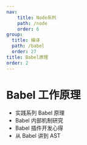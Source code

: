 ```yaml
---
nav:
    title: Node系列
    path: /node
    order: 6
group:
  title: 编译
  path: /babel
  order: 27
title: Babel原理
order: 2
---
```


# Babel 工作原理

- 实践系列 Babel 原理
- Babel 内部机制研究
- Babel 插件开发心得
- 从 Babel 讲到 AST

